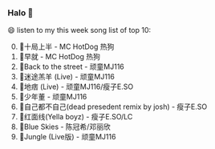 

### Halo 👋

😄 listen to my this week song list of top 10:

0. 🌈十局上半 - MC HotDog 热狗
1. 🌈早就 - MC HotDog 热狗
2. 🌈Back to the street - 顽童MJ116
3. 🌈迷途羔羊 (Live) - 顽童MJ116
4. 🌈地痞 (Live) - 顽童MJ116/瘦子E.SO
5. 🌈少年董 - 顽童MJ116
6. 🌈自己都不自己(dead presedent remix by josh) - 瘦子E.SO
7. 🌈红面线(Yella boyz) - 瘦子E.SO/LC
8. 🌈Blue Skies - 陈冠希/邓丽欣
9. 🌈Jungle (Live版) - 顽童MJ116

